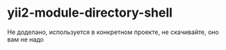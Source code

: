 # yii2-module-directory-shell

Не доделано, используется в конкретном проекте, не скачивайте, оно вам не надо
